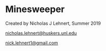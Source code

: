 # Minesweeper
Created by Nicholas J Lehnert, Summer 2019

nicholas.lehnert@huskers.unl.edu

nick.lehnert1@gmail.com
